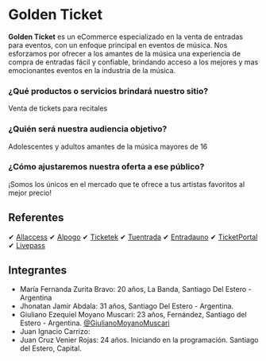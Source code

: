 # Golden Ticket

**Golden Ticket** es un eCommerce especializado en la venta de entradas para eventos, con un enfoque principal en eventos de música. Nos esforzamos por ofrecer a los amantes de la música una experiencia de compra de entradas fácil y confiable, brindando acceso a los mejores y mas emocionantes eventos en la industria de la música.

### ¿Qué productos o servicios brindará nuestro sitio?
Venta de tickets para recitales

### ¿Quién será nuestra audiencia objetivo?
Adolescentes y adultos amantes de la música mayores de 16

### ¿Cómo ajustaremos nuestra oferta a ese público?
¡Somos los únicos en el mercado que te ofrece a tus artistas favoritos al mejor precio!

## Referentes

✔ [Allaccess](https://www.allaccess.com.ar/)
✔ [Alpogo](https://alpogo.com/)
✔ [Ticketek](https://www.ticketek.com.ar/)
✔ [Tuentrada](https://www.tuentrada.com/)
✔ [Entradauno](https://www.entradauno.com/)
✔ [TicketPortal](https://www.ticketportal.com.ar/)
✔ [Livepass](https://livepass.com.ar/)


## Integrantes

* María Fernanda Zurita Bravo: 20 años, La Banda, Santiago Del Estero - Argentina 
* Jhonatan Jamir Abdala: 31 años, Santiago Del Estero - Argentina.
* Giuliano Ezequiel Moyano Muscari: 23 años, Fernández, Santiago del Estero - Argentina. [@GiulianoMoyanoMuscari](https://github.com/GiulianoMoyanoMuscari)
* Juan Ignacio Carrizo:
* Juan Cruz Venier Rojas: 24 años. Iniciando en la programación. Santiago del Estero, Capital. 
